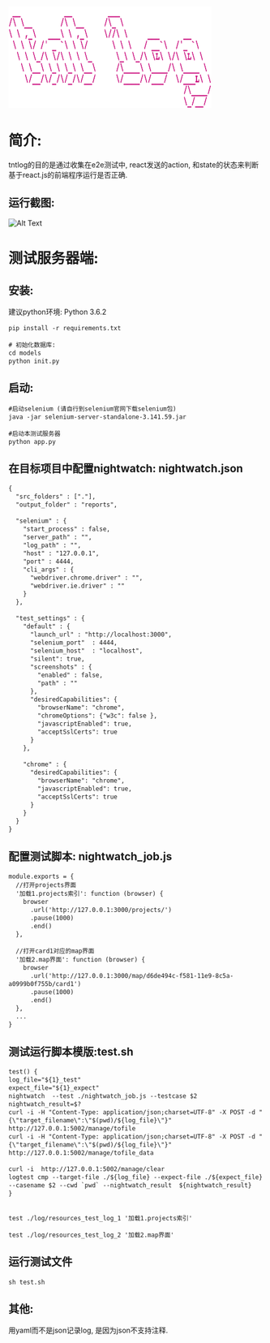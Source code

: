 
<img src="./tntlog.png" width="400" height="200" />

# 简介:
tntlog的目的是通过收集在e2e测试中, react发送的action, 和state的状态来判断基于react.js的前端程序运行是否正确.

## 运行截图:
![Alt Text](./sample2.gif)


# 测试服务器端:
## 安装:
建议python环境: Python 3.6.2

```
pip install -r requirements.txt

# 初始化数据库:
cd models
python init.py
```

## 启动:
```
#启动selenium (请自行到selenium官网下载selenium包)
java -jar selenium-server-standalone-3.141.59.jar

#启动本测试服务器
python app.py
```

## 在目标项目中配置nightwatch: nightwatch.json
```
{
  "src_folders" : ["."],
  "output_folder" : "reports",

  "selenium" : {
    "start_process" : false,
    "server_path" : "",
    "log_path" : "",
    "host" : "127.0.0.1",
    "port" : 4444,
    "cli_args" : {
      "webdriver.chrome.driver" : "",
      "webdriver.ie.driver" : ""
    }
  },

  "test_settings" : {
    "default" : {
      "launch_url" : "http://localhost:3000",
      "selenium_port"  : 4444,
      "selenium_host"  : "localhost",
      "silent": true,
      "screenshots" : {
        "enabled" : false,
        "path" : ""
      },
      "desiredCapabilities": {
        "browserName": "chrome",
        "chromeOptions": {"w3c": false },
        "javascriptEnabled": true,
        "acceptSslCerts": true
      }
    },

    "chrome" : {
      "desiredCapabilities": {
        "browserName": "chrome",
        "javascriptEnabled": true,
        "acceptSslCerts": true
      }
    }
  }
}
```

## 配置测试脚本: nightwatch_job.js
```
module.exports = {
  //打开projects界面
  '加载1.projects索引': function (browser) {
    browser
      .url('http://127.0.0.1:3000/projects/')
      .pause(1000)
      .end()
  },

  //打开card1对应的map界面
  '加载2.map界面': function (browser) {
    browser
      .url('http://127.0.0.1:3000/map/d6de494c-f581-11e9-8c5a-a0999b0f755b/card1')
      .pause(1000)
      .end()
  },
  ...
}

```

## 测试运行脚本模版:test.sh
```
test() {
log_file="${1}_test"
expect_file="${1}_expect"
nightwatch  --test ./nightwatch_job.js --testcase $2
nightwatch_result=$?
curl -i -H "Content-Type: application/json;charset=UTF-8" -X POST -d "{\"target_filename\":\"$(pwd)/${log_file}\"}" http://127.0.0.1:5002/manage/tofile
curl -i -H "Content-Type: application/json;charset=UTF-8" -X POST -d "{\"target_filename\":\"$(pwd)/${log_file}\"}" http://127.0.0.1:5002/manage/tofile_data

curl -i  http://127.0.0.1:5002/manage/clear
logtest cmp --target-file ./${log_file} --expect-file ./${expect_file} --casename $2 --cwd `pwd` --nightwatch_result  ${nightwatch_result}
}


test ./log/resources_test_log_1 '加载1.projects索引'

test ./log/resources_test_log_2 '加载2.map界面'

```

## 运行测试文件
```
sh test.sh
```

## 其他:
用yaml而不是json记录log, 是因为json不支持注释.



